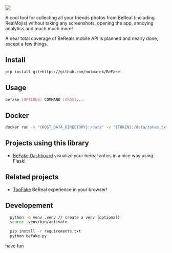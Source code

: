 <picture width="512" align="right">
 <source media="(prefers-color-scheme: dark)" srcset="./assets/befake-white.png">
 <img src="./assets/befake-black.png">
</picture>

A cool tool for collecting all your friends photos from BeReal (including RealMojis) without taking any screenshots, opening the app, annoying analytics and much much more!

A near total coverage of BeReals mobile API is planned and nearly done, except a few things.

## Install
```bash
pip install git+https://github.com/notmarek/BeFake
```

## Usage
```bash
befake [OPTIONS] COMMAND [ARGS]...
```

## Docker
```bash
docker run -v "{HOST_DATA_DIRECTORY}:/data" -v "{TOKEN}:/data/token.txt" notmarek/BeFake {command}
```

## Projects using this library
* [BeFake Dashboard](https://github.com/ArtrenH/BeFake-Dashboard) visualize your bereal antics in a nice way using Flask!

## Related projects
* [TooFake](https://github.com/s-alad/toofake) BeReal experience in your browser!


## Developement


```bash
  python -m venv .venv // create a venv (optional)
  source .venv/bin/activate

  pip install -r requirements.txt
  python befake.py
```

have fun

